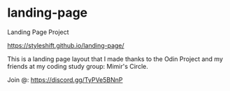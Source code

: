 # landing-page
Landing Page Project

https://styleshift.github.io/landing-page/

This is a landing page layout that I made thanks to the Odin Project and my friends at my coding study group: Mimir's Circle. 

Join @: https://discord.gg/TyPVe5BNnP

